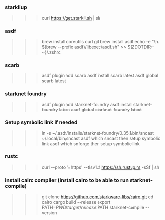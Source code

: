### starkliup
>>> curl https://get.starkli.sh | sh

### asdf
>>> brew install coreutils curl git
>>> brew install asdf
>>> echo -e "\n. $(brew --prefix asdf)/libexec/asdf.sh" >> ${ZDOTDIR:-~}/.zshrc

### scarb
>>> asdf plugin add scarb
>>> asdf install scarb latest
>>> asdf global scarb latest

### starknet foundry
>>> asdf plugin add starknet-foundry
>>> asdf install starknet-foundry latest
>>> asdf global starknet-foundry latest

### Setup symbolic link if needed
>>> ln -s  ~/.asdf/installs/starknet-foundry/0.35.1/bin/sncast ~/.local/bin/sncast
>>> asdf which sncast then setup symbolic link
>>> asdf which snforge then setup symbolic link

### rustc
>>> curl --proto '=https' --tlsv1.2 https://sh.rustup.rs -sSf | sh

### install cairo compiler (install cairo to be able to run starknet-compile)
>>> git clone https://github.com/starkware-libs/cairo.git
>>> cd cairo
>>> cargo build --release
>>> export PATH=$PWD/target/release:$PATH
>>> starknet-compile --version

